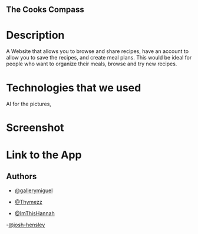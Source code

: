 ## The Cooks Compass

# Description
A Website that allows you to browse and share recipes, 
have an account to allow you to save the recipes,
and create meal plans. This would be ideal for people who want to organize their meals,
browse and try new recipes.

# Technologies that we used
AI for the pictures, 

# Screenshot

# Link to the App

## Authors

- [@gallerymiguel](https://github.com/gallerymiguel)

- [@Thymezz](https://github.com/Thymezz)

- [@ImThisHannah](https://github.com/ImThisHannah)

-[@josh-hensley](https://github.com/josh-hensley)


